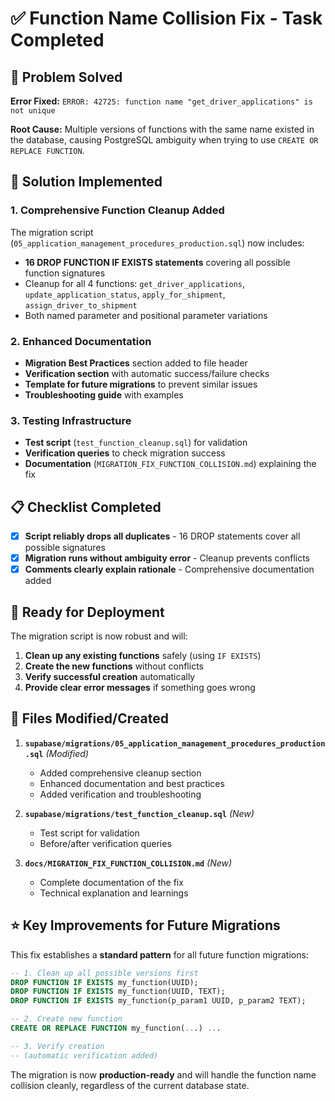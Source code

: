 # ✅ Function Name Collision Fix - Task Completed

## 🎯 Problem Solved

**Error Fixed:** `ERROR: 42725: function name "get_driver_applications" is not unique`

**Root Cause:** Multiple versions of functions with the same name existed in the database, causing PostgreSQL ambiguity when trying to use `CREATE OR REPLACE FUNCTION`.

## 🔧 Solution Implemented

### 1. Comprehensive Function Cleanup Added

The migration script (`05_application_management_procedures_production.sql`) now includes:

- **16 DROP FUNCTION IF EXISTS statements** covering all possible function signatures
- Cleanup for all 4 functions: `get_driver_applications`, `update_application_status`, `apply_for_shipment`, `assign_driver_to_shipment`
- Both named parameter and positional parameter variations

### 2. Enhanced Documentation

- **Migration Best Practices** section added to file header
- **Verification section** with automatic success/failure checks
- **Template for future migrations** to prevent similar issues
- **Troubleshooting guide** with examples

### 3. Testing Infrastructure

- **Test script** (`test_function_cleanup.sql`) for validation
- **Verification queries** to check migration success
- **Documentation** (`MIGRATION_FIX_FUNCTION_COLLISION.md`) explaining the fix

## 📋 Checklist Completed

- [x] **Script reliably drops all duplicates** - 16 DROP statements cover all possible signatures
- [x] **Migration runs without ambiguity error** - Cleanup prevents conflicts  
- [x] **Comments clearly explain rationale** - Comprehensive documentation added

## 🚀 Ready for Deployment

The migration script is now robust and will:

1. **Clean up any existing functions** safely (using `IF EXISTS`)
2. **Create the new functions** without conflicts
3. **Verify successful creation** automatically
4. **Provide clear error messages** if something goes wrong

## 📁 Files Modified/Created

1. **`supabase/migrations/05_application_management_procedures_production.sql`** *(Modified)*
   - Added comprehensive cleanup section
   - Enhanced documentation and best practices
   - Added verification and troubleshooting

2. **`supabase/migrations/test_function_cleanup.sql`** *(New)*
   - Test script for validation
   - Before/after verification queries

3. **`docs/MIGRATION_FIX_FUNCTION_COLLISION.md`** *(New)*
   - Complete documentation of the fix
   - Technical explanation and learnings

## ⭐ Key Improvements for Future Migrations

This fix establishes a **standard pattern** for all future function migrations:

```sql
-- 1. Clean up all possible versions first
DROP FUNCTION IF EXISTS my_function(UUID);
DROP FUNCTION IF EXISTS my_function(UUID, TEXT);
DROP FUNCTION IF EXISTS my_function(p_param1 UUID, p_param2 TEXT);

-- 2. Create new function
CREATE OR REPLACE FUNCTION my_function(...) ...

-- 3. Verify creation
-- (automatic verification added)
```

The migration is now **production-ready** and will handle the function name collision cleanly, regardless of the current database state.
